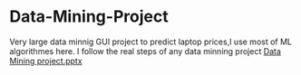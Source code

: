 # Data-Mining-Project
Very large data minnig GUI project to predict laptop prices,I use most of ML algorithmes here.
I follow the real steps of any data minning project
[Data Mining project.pptx](https://github.com/mohamedezzeldeenhassanmohamed/Data-Mining-Project/files/11990413/Data.Mining.project.1.1.pptx)
